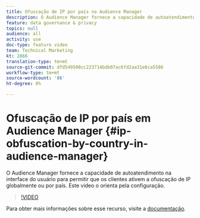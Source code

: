 ```yaml
---
title: Ofuscação de IP por país no Audience Manager
description: O Audience Manager fornece a capacidade de autoatendimento na interface do usuário para permitir que os clientes ativem a ofuscação de IP globalmente ou por país. Este vídeo o orienta pela configuração.
feature: data governance & privacy
topics: null
audience: all
activity: use
doc-type: feature video
team: Technical Marketing
kt: 2866
translation-type: tm+mt
source-git-commit: dfd549508cc223714bdb07ac6fd2aa31e6ca5586
workflow-type: tm+mt
source-wordcount: '86'
ht-degree: 0%

---
```



# Ofuscação de IP por país em Audience Manager {#ip-obfuscation-by-country-in-audience-manager}

O Audience Manager fornece a capacidade de autoatendimento na interface do usuário para permitir que os clientes ativem a ofuscação de IP globalmente ou por país. Este vídeo o orienta pela configuração.

>[!VIDEO](https://video.tv.adobe.com/v/27218/?quality=9)

Para obter mais informações sobre esse recurso, visite a [documentação](https://experiencecloud.adobe.com/resources/help/en_US/aam/ip-obfuscation.html).
